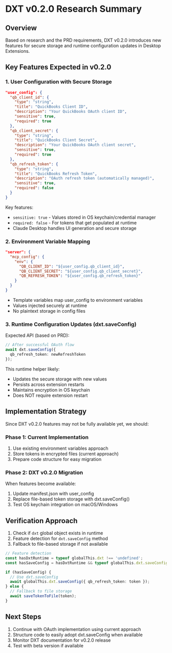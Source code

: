 # DXT v0.2.0 Research Summary

## Overview
Based on research and the PRD requirements, DXT v0.2.0 introduces new features for secure storage and runtime configuration updates in Desktop Extensions.

## Key Features Expected in v0.2.0

### 1. User Configuration with Secure Storage
```json
"user_config": {
  "qb_client_id": {
    "type": "string",
    "title": "QuickBooks Client ID",
    "description": "Your QuickBooks OAuth client ID",
    "sensitive": true,
    "required": true
  },
  "qb_client_secret": {
    "type": "string", 
    "title": "QuickBooks Client Secret",
    "description": "Your QuickBooks OAuth client secret",
    "sensitive": true,
    "required": true
  },
  "qb_refresh_token": {
    "type": "string",
    "title": "QuickBooks Refresh Token",
    "description": "OAuth refresh token (automatically managed)",
    "sensitive": true,
    "required": false
  }
}
```

Key features:
- `sensitive: true` - Values stored in OS keychain/credential manager
- `required: false` - For tokens that get populated at runtime
- Claude Desktop handles UI generation and secure storage

### 2. Environment Variable Mapping
```json
"server": {
  "mcp_config": {
    "env": {
      "QB_CLIENT_ID": "${user_config.qb_client_id}",
      "QB_CLIENT_SECRET": "${user_config.qb_client_secret}",
      "QB_REFRESH_TOKEN": "${user_config.qb_refresh_token}"
    }
  }
}
```

- Template variables map user_config to environment variables
- Values injected securely at runtime
- No plaintext storage in config files

### 3. Runtime Configuration Updates (dxt.saveConfig)

Expected API (based on PRD):
```typescript
// After successful OAuth flow
await dxt.saveConfig({
  qb_refresh_token: newRefreshToken
});
```

This runtime helper likely:
- Updates the secure storage with new values
- Persists across extension restarts
- Maintains encryption in OS keychain
- Does NOT require extension restart

## Implementation Strategy

Since DXT v0.2.0 features may not be fully available yet, we should:

### Phase 1: Current Implementation
1. Use existing environment variables approach
2. Store tokens in encrypted files (current approach)
3. Prepare code structure for easy migration

### Phase 2: DXT v0.2.0 Migration
When features become available:
1. Update manifest.json with user_config
2. Replace file-based token storage with dxt.saveConfig()
3. Test OS keychain integration on macOS/Windows

## Verification Approach

1. Check if `dxt` global object exists in runtime
2. Feature detection for `dxt.saveConfig` method
3. Fallback to file-based storage if not available

```typescript
// Feature detection
const hasDxtRuntime = typeof globalThis.dxt !== 'undefined';
const hasSaveConfig = hasDxtRuntime && typeof globalThis.dxt.saveConfig === 'function';

if (hasSaveConfig) {
  // Use dxt.saveConfig
  await globalThis.dxt.saveConfig({ qb_refresh_token: token });
} else {
  // Fallback to file storage
  await saveTokenToFile(token);
}
```

## Next Steps

1. Continue with OAuth implementation using current approach
2. Structure code to easily adopt dxt.saveConfig when available
3. Monitor DXT documentation for v0.2.0 release
4. Test with beta version if available